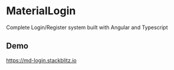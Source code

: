 # MaterialLogin

Complete Login/Register system built with Angular and Typescript

## Demo

https://md-login.stackblitz.io
